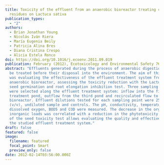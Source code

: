```yaml
---
title: Toxicity of the effluent from an anaerobic bioreactor treating cereal
  residues on Lactuca sativa
publication_types:
  - "2"
authors:
  - Brian Jonathan Young
  - Nicolás Iván Riera
  - María Eugenia Beily
  - Patricia Alina Bres
  - Diana Cristina Crespo
  - Alicia Estela Ronco
doi: https://doi.org/10.1016/j.ecoenv.2011.09.019
publication: February (2012), Ecotoxicology and Environmental Safety 76(2),182-186
abstract: "Effluents generated during the process of anaerobic digestion should
  be treated before their disposal into the environment. The aim of this study
  was evaluating the effectiveness of the effluent treatment system from an
  anaerobic bioreactor, assessing the toxicity reduction with the Lactuca sativa
  seed germination and root elongation inhibition test. Three sampling points
  were selected along the effluent treatment system: inflow into the first
  treatment pond, outflow from the third pond and recirculated flow to the
  bioreactor. Effluent dilutions tested for each sampling point were 25% and 50%
  (v/v), undiluted sample and controls. The pH, conductivity, temperature,
  dissolved oxygen, BOD5 and COD were measured. The decrease in the organic and
  inorganic loads was correlated with a reduction in the phytotoxicity. The use
  of the seed toxicity test allows evaluating the quality and effectiveness of
  the studied effluent treatment system."
draft: false
featured: false
image:
  filename: featured
  focal_point: Smart
  preview_only: false
date: 2012-02-14T03:56:00.000Z
---
```

